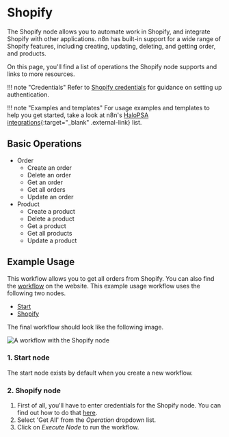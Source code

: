 # Shopify

The Shopify node allows you to automate work in Shopify, and integrate Shopify with other applications. n8n has built-in support for a wide range of Shopify features, including creating, updating, deleting, and getting order, and products. 

On this page, you'll find a list of operations the Shopify node supports and links to more resources.

!!! note "Credentials"
    Refer to [Shopify credentials](https://docs.n8n.io/integrations/builtin/credentials/shopify/) for guidance on setting up authentication. 

!!! note "Examples and templates"
    For usage examples and templates to help you get started, take a look at n8n's [HaloPSA integrations](https://n8n.io/integrations/shopify/){:target="_blank" .external-link} list.


## Basic Operations

* Order
    * Create an order
    * Delete an order
    * Get an order
    * Get all orders
    * Update an order
* Product
    * Create a product
    * Delete a product
    * Get a product
    * Get all products
    * Update a product

## Example Usage

This workflow allows you to get all orders from Shopify. You can also find the [workflow](https://n8n.io/workflows/548) on the website. This example usage workflow uses the following two nodes.

- [Start](/integrations/builtin/core-nodes/n8n-nodes-base.start/)
- [Shopify]()

The final workflow should look like the following image.

![A workflow with the Shopify node](/_images/integrations/builtin/app-nodes/shopify/workflow.png)

### 1. Start node

The start node exists by default when you create a new workflow.

### 2. Shopify node

1. First of all, you'll have to enter credentials for the Shopify node. You can find out how to do that [here](/integrations/builtin/credentials/shopify/).
2. Select 'Get All' from the *Operation* dropdown list.
3. Click on *Execute Node* to run the workflow.

